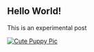
## Hello World!

This is an experimental post


[![Cute Puppy Pic](http://cdn3-www.dogtime.com/assets/uploads/gallery/30-impossibly-cute-puppies/impossibly-cute-puppy-30.jpg)](http://cdn3-www.dogtime.com/assets/uploads/gallery/30-impossibly-cute-puppies/impossibly-cute-puppy-30.jpg)